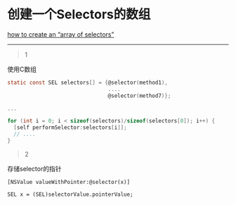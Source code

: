 # 创建一个Selectors的数组
[how to create an “array of selectors”](https://stackoverflow.com/questions/2226520/how-to-create-an-array-of-selectors)

___



> 1

使用C数组

```c
static const SEL selectors[] = {@selector(method1),
                                ....
                                @selector(method7)};

...

for (int i = 0; i < sizeof(selectors)/sizeof(selectors[0]); i++) {
  [self performSelector:selectors[i]];
  // ....
}
```

> 2

存储selector的指针

```
[NSValue valueWithPointer:@selector(x)]
```

```
SEL x = (SEL)selectorValue.pointerValue;
```

